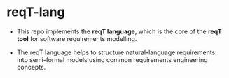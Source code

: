 # reqT-lang

* This repo implements the **reqT language**, which is the core of the **reqT tool** for software requirements modelling.

* The reqT language helps to structure natural-language requirements into semi-formal models using common requirements engineering concepts. 

